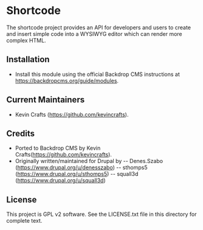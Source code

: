 Shortcode
======================

The shortcode project provides an API for developers and users to create and insert simple code into a WYSIWYG editor which can render more complex HTML.

Installation
------------

- Install this module using the official Backdrop CMS instructions at
  https://backdropcms.org/guide/modules.


Current Maintainers
-------------------

- Kevin Crafts (https://github.com/kevincrafts).

Credits
-------

- Ported to Backdrop CMS by Kevin Crafts(https://github.com/kevincrafts).
- Originally written/maintained for Drupal by 
-- Denes.Szabo (https://www.drupal.org/u/denesszabo)
-- sthomps5 (https://www.drupal.org/u/sthomps5)
-- squall3d (https://www.drupal.org/u/squall3d)

License
-------

This project is GPL v2 software. See the LICENSE.txt file in this directory for
complete text.
